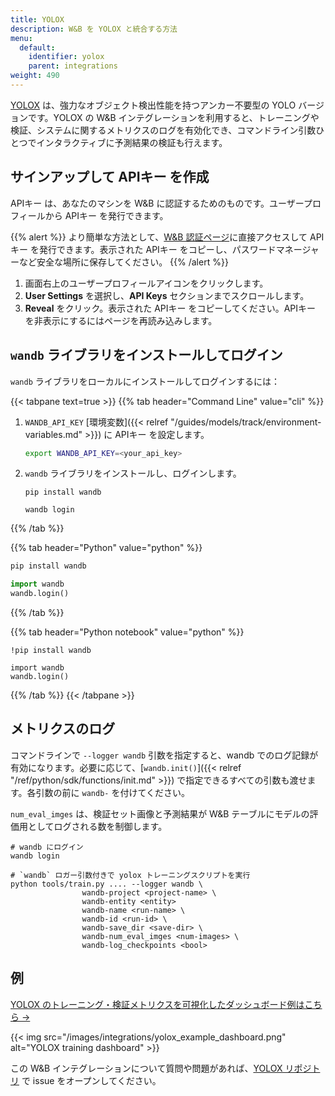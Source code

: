 ```yaml
---
title: YOLOX
description: W&B を YOLOX と統合する方法
menu:
  default:
    identifier: yolox
    parent: integrations
weight: 490
---
```


[YOLOX](https://github.com/Megvii-BaseDetection/YOLOX) は、強力なオブジェクト検出性能を持つアンカー不要型の YOLO バージョンです。YOLOX の W&B インテグレーションを利用すると、トレーニングや検証、システムに関するメトリクスのログを有効化でき、コマンドライン引数ひとつでインタラクティブに予測結果の検証も行えます。

## サインアップして APIキー を作成

APIキー は、あなたのマシンを W&B に認証するためのものです。ユーザープロフィールから APIキー を発行できます。

{{% alert %}}
より簡単な方法として、[W&B 認証ページ](https://wandb.ai/authorize)に直接アクセスして APIキー を発行できます。表示された APIキー をコピーし、パスワードマネージャーなど安全な場所に保存してください。
{{% /alert %}}

1. 画面右上のユーザープロフィールアイコンをクリックします。
1. **User Settings** を選択し、**API Keys** セクションまでスクロールします。
1. **Reveal** をクリック。表示された APIキー をコピーしてください。APIキー を非表示にするにはページを再読み込みします。

## `wandb` ライブラリをインストールしてログイン

`wandb` ライブラリをローカルにインストールしてログインするには：

{{< tabpane text=true >}}
{{% tab header="Command Line" value="cli" %}}

1. `WANDB_API_KEY` [環境変数]({{< relref "/guides/models/track/environment-variables.md" >}}) に APIキー を設定します。

    ```bash
    export WANDB_API_KEY=<your_api_key>
    ```

1. `wandb` ライブラリをインストールし、ログインします。

    ```shell
    pip install wandb

    wandb login
    ```

{{% /tab %}}

{{% tab header="Python" value="python" %}}

```bash
pip install wandb
```
```python
import wandb
wandb.login()
```

{{% /tab %}}

{{% tab header="Python notebook" value="python" %}}

```notebook
!pip install wandb

import wandb
wandb.login()
```

{{% /tab %}}
{{< /tabpane >}}

## メトリクスのログ

コマンドラインで `--logger wandb` 引数を指定すると、wandb でのログ記録が有効になります。必要に応じて、[`wandb.init()`]({{< relref "/ref/python/sdk/functions/init.md" >}}) で指定できるすべての引数も渡せます。各引数の前に `wandb-` を付けてください。

`num_eval_imges` は、検証セット画像と予測結果が W&B テーブルにモデルの評価用としてログされる数を制御します。

```shell
# wandb にログイン
wandb login

# `wandb` ロガー引数付きで yolox トレーニングスクリプトを実行
python tools/train.py .... --logger wandb \
                wandb-project <project-name> \
                wandb-entity <entity>
                wandb-name <run-name> \
                wandb-id <run-id> \
                wandb-save_dir <save-dir> \
                wandb-num_eval_imges <num-images> \
                wandb-log_checkpoints <bool>
```

## 例

[YOLOX のトレーニング・検証メトリクスを可視化したダッシュボード例はこちら →](https://wandb.ai/manan-goel/yolox-nano/runs/3pzfeom)

{{< img src="/images/integrations/yolox_example_dashboard.png" alt="YOLOX training dashboard" >}}

この W&B インテグレーションについて質問や問題があれば、[YOLOX リポジトリ](https://github.com/Megvii-BaseDetection/YOLOX) で issue をオープンしてください。